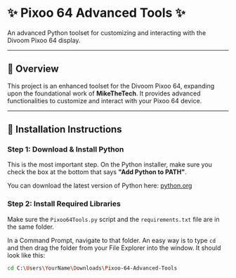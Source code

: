 # ✨ Pixoo 64 Advanced Tools ✨

An advanced Python toolset for customizing and interacting with the Divoom Pixoo 64 display.

---

## 🚀 Overview

This project is an enhanced toolset for the Divoom Pixoo 64, expanding upon the foundational work of **MikeTheTech**. It provides advanced functionalities to customize and interact with your Pixoo 64 device.

---

## 🔧 Installation Instructions

### Step 1: Download & Install Python
This is the most important step. On the Python installer, make sure you check the box at the bottom that says **"Add Python to PATH"**.

You can download the latest version of Python here: [python.org](https://www.python.org/downloads/)

### Step 2: Install Required Libraries
Make sure the `Pixoo64Tools.py` script and the `requirements.txt` file are in the same folder.

In a Command Prompt, navigate to that folder. An easy way is to type `cd ` and then drag the folder from your File Explorer into the window. It should look like this:
```bash
cd C:\Users\YourName\Downloads\Pixoo-64-Advanced-Tools

